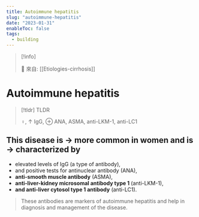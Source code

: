 ```yaml
---
title: Autoimmune hepatitis
slug: "autoimmune-hepatitis"
date: "2023-01-31"
enableToc: false
tags:
  - building
---
```


> [!info]
>
> 🌱 來自: [[Etiologies-cirrhosis]]

# Autoimmune hepatitis

> [!tldr] TLDR
>
> ♀, ↑ IgG, ⊕ ANA, ASMA, anti-LKM-1, anti-LC1

## This disease is → more common in women and is → characterized by

- elevated levels of IgG (a type of antibody),
- and positive tests for antinuclear antibody (ANA),
- **anti-smooth muscle antibody** (ASMA),
- **anti-liver-kidney microsomal antibody type 1** (anti-LKM-1),
- **and anti-liver cytosol type 1 antibody** (anti-LC1).

> These antibodies are markers of autoimmune hepatitis and help in diagnosis and management of the disease.
